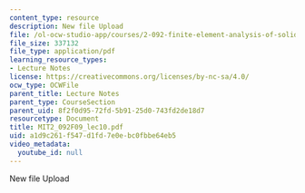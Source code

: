 ```yaml
---
content_type: resource
description: New file Upload
file: /ol-ocw-studio-app/courses/2-092-finite-element-analysis-of-solids-and-fluids-i-fall-2009/a1d9c261f547d1fd7e0ebc0fbbe64eb5_MIT2_092F09_lec10.pdf
file_size: 337132
file_type: application/pdf
learning_resource_types:
- Lecture Notes
license: https://creativecommons.org/licenses/by-nc-sa/4.0/
ocw_type: OCWFile
parent_title: Lecture Notes
parent_type: CourseSection
parent_uid: 8f2f0d95-72fd-5b91-25d0-743fd2de18d7
resourcetype: Document
title: MIT2_092F09_lec10.pdf
uid: a1d9c261-f547-d1fd-7e0e-bc0fbbe64eb5
video_metadata:
  youtube_id: null
---
```

New file Upload